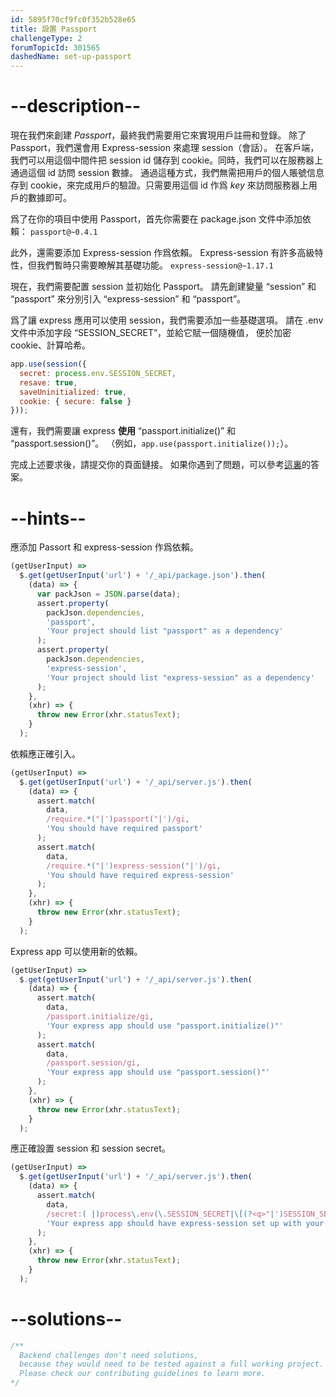 ```yaml
---
id: 5895f70cf9fc0f352b528e65
title: 設置 Passport
challengeType: 2
forumTopicId: 301565
dashedName: set-up-passport
---
```


# --description--

現在我們來創建 *Passport*，最終我們需要用它來實現用戶註冊和登錄。 除了 Passport，我們還會用 Express-session 來處理 session（會話）。 在客戶端，我們可以用這個中間件把 session id 儲存到 cookie。同時，我們可以在服務器上通過這個 id 訪問 session 數據。 通過這種方式，我們無需把用戶的個人賬號信息存到 cookie，來完成用戶的驗證。只需要用這個 id 作爲 *key* 來訪問服務器上用戶的數據即可。

爲了在你的項目中使用 Passport，首先你需要在 package.json 文件中添加依賴： `passport@~0.4.1`

此外，還需要添加 Express-session 作爲依賴。 Express-session 有許多高級特性，但我們暫時只需要瞭解其基礎功能。 `express-session@~1.17.1`

現在，我們需要配置 session 並初始化 Passport。 請先創建變量 “session” 和 “passport” 來分別引入 “express-session” 和 “passport”。

爲了讓 express 應用可以使用 session，我們需要添加一些基礎選項。 請在 .env 文件中添加字段 “SESSION_SECRET”，並給它賦一個隨機值， 便於加密 cookie、計算哈希。

```js
app.use(session({
  secret: process.env.SESSION_SECRET,
  resave: true,
  saveUninitialized: true,
  cookie: { secure: false }
}));
```

還有，我們需要讓 express **使用** “passport.initialize()” 和 “passport.session()”。 （例如，`app.use(passport.initialize());`）。

完成上述要求後，請提交你的頁面鏈接。 如果你遇到了問題，可以參考[這裏](https://gist.github.com/camperbot/4068a7662a2f9f5d5011074397d6788c)的答案。

# --hints--

應添加 Passort 和 express-session 作爲依賴。

```js
(getUserInput) =>
  $.get(getUserInput('url') + '/_api/package.json').then(
    (data) => {
      var packJson = JSON.parse(data);
      assert.property(
        packJson.dependencies,
        'passport',
        'Your project should list "passport" as a dependency'
      );
      assert.property(
        packJson.dependencies,
        'express-session',
        'Your project should list "express-session" as a dependency'
      );
    },
    (xhr) => {
      throw new Error(xhr.statusText);
    }
  );
```

依賴應正確引入。

```js
(getUserInput) =>
  $.get(getUserInput('url') + '/_api/server.js').then(
    (data) => {
      assert.match(
        data,
        /require.*("|')passport("|')/gi,
        'You should have required passport'
      );
      assert.match(
        data,
        /require.*("|')express-session("|')/gi,
        'You should have required express-session'
      );
    },
    (xhr) => {
      throw new Error(xhr.statusText);
    }
  );
```

Express app 可以使用新的依賴。

```js
(getUserInput) =>
  $.get(getUserInput('url') + '/_api/server.js').then(
    (data) => {
      assert.match(
        data,
        /passport.initialize/gi,
        'Your express app should use "passport.initialize()"'
      );
      assert.match(
        data,
        /passport.session/gi,
        'Your express app should use "passport.session()"'
      );
    },
    (xhr) => {
      throw new Error(xhr.statusText);
    }
  );
```

應正確設置 session 和 session secret。

```js
(getUserInput) =>
  $.get(getUserInput('url') + '/_api/server.js').then(
    (data) => {
      assert.match(
        data,
        /secret:( |)process\.env(\.SESSION_SECRET|\[(?<q>"|')SESSION_SECRET\k<q>\])/g,
        'Your express app should have express-session set up with your secret as process.env.SESSION_SECRET'
      );
    },
    (xhr) => {
      throw new Error(xhr.statusText);
    }
  );
```

# --solutions--

```js
/**
  Backend challenges don't need solutions, 
  because they would need to be tested against a full working project. 
  Please check our contributing guidelines to learn more.
*/
```
